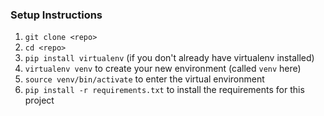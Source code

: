 

### Setup Instructions

1. `git clone <repo>`
2. `cd <repo>`
3. `pip install virtualenv` (if you don't already have virtualenv installed)
4. `virtualenv venv` to create your new environment (called `venv` here)
5. `source venv/bin/activate` to enter the virtual environment
6. `pip install -r requirements.txt` to install the requirements for this project
